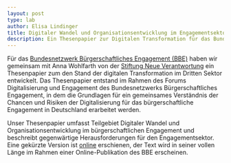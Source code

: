 ```yaml
---
layout: post
type: lab
author: Elisa Lindinger
title: Digitaler Wandel und Organisationsentwicklung im Engagementsektor
description: Ein Thesenpapier zur Digitalen Transformation für das Bundesnetzwerk Bürgerschaftliches Engagement
---
```


Für das [Bundesnetzwerk Bürgerschaftliches Engagement (BBE)](https://www.b-b-e.de/) haben wir gemeinsam mit Anna Wohlfarth von der [Stiftung Neue Verantwortung](https://www.stiftung-nv.de/) ein Thesenpapier zum den Stand der digitalen Transformation im Dritten Sektor entwickelt. Das Thesenpapier entstand im Rahmen des Forums Digitalisierung und Engagement des Bundesnetzwerks Bürgerschaftliches Engagement, in dem die Grundlagen für ein gemeinsames Verständnis der Chancen und Risiken der Digitalisierung für das bürgerschaftliche Engagement in Deutschland erarbeitet werden. 

Unser Thesenpapier umfasst Teilgebiet Digitaler Wandel und Organisationsentwicklung im bürgerschaftlichen Engagement und beschreibt gegenwärtige Herausforderungen für den Engagementsektor. Eine gekürzte Version ist [online](https://www.b-b-e.de/bbe-newsletter/newsletter-nr-8-vom-1542021/lindiger/kloiber/wohlfarth-digitaler-wandel-im-3-sektor/) erschienen, der Text wird in seiner vollen Länge im Rahmen einer Online-Publikation des BBE erscheinen.
